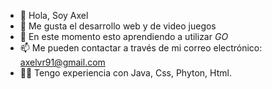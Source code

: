 - 👋 Hola, Soy Axel
- 👀 Me gusta el desarrollo web y de video juegos 
- 🌱 En este momento esto aprendiendo a utilizar *GO*
- 📫 Me pueden contactar a través de mi correo electrónico: axelvr91@gmail.com
- 👨‍💻 Tengo experiencia con Java, Css, Phyton, Html.
